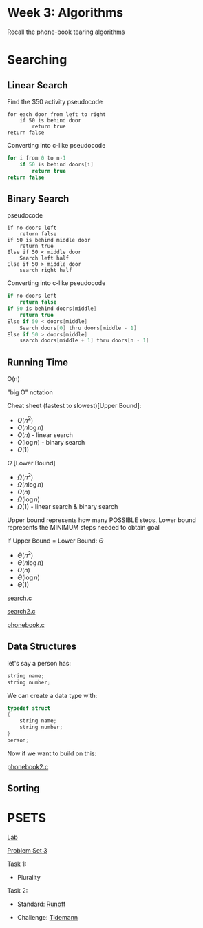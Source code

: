 # Week 3: Algorithms

Recall the phone-book tearing algorithms

# Searching
## Linear Search
Find the $50 activity
pseudocode
```pseudocode
for each door from left to right
    if 50 is behind door
        return true
return false
```
Converting into c-like pseudocode
```c
for i from 0 to n-1
    if 50 is behind doors[i]
        return true
return false
```
## Binary Search
pseudocode
```pseudocode
if no doors left
    return false
if 50 is behind middle door
    return true
Else if 50 < middle door
    Search left half
Else if 50 > middle door
    search right half
```

Converting into c-like pseudocode
```c
if no doors left
    return false
if 50 is behind doors[middle]
    return true
Else if 50 < doors[middle]
    Search doors[0] thru doors[middle - 1]
Else if 50 > doors[middle]
    search doors[middle + 1] thru doors[n - 1]
```
## Running Time
O(n)

"big O" notation

Cheat sheet (fastest to slowest)[Upper Bound]:
- $O(n^2)$
- $O(n \log{n})$
- $O(n)$ - linear search
- $O(\log{n})$ - binary search
- $O(1)$

$\Omega$ [Lower Bound]
- $\Omega(n^2)$
- $\Omega(n \log{n})$
- $\Omega(n)$ 
- $\Omega(\log{n})$
- $\Omega(1)$ - linear search & binary search

Upper bound represents how many POSSIBLE steps, Lower bound represents the MINIMUM steps needed to obtain goal

If Upper Bound = Lower Bound: $\Theta$
- $\Theta(n^2)$
- $\Theta(n \log{n})$
- $\Theta(n)$ 
- $\Theta(\log{n})$
- $\Theta(1)$

[search.c](search.c)

[search2.c](search2.c)

[phonebook.c](phonebook.c)

## Data Structures

let's say a person has:

```c
string name;
string number;
```
We can create a data type with:
```c
typedef struct
{
    string name;
    string number;
}
person;
```
Now if we want to build on this:

[phonebook2.c](phonebook2.c)

## Sorting


# PSETS
[Lab](https://cs50.harvard.edu/x/2022/labs/3/)

[Problem Set 3](https://cs50.harvard.edu/x/2022/psets/3/)

Task 1:
 - Plurality

Task 2:
- Standard: [Runoff]()

- Challenge: [Tidemann]()

